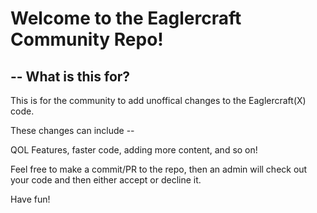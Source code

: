 # Welcome to the Eaglercraft Community Repo!

## -- What is this for?

This is for the community to add unoffical changes to the Eaglercraft(X) code.

These changes can include --

QOL Features, faster code, adding more content, and so on!


Feel free to make a commit/PR to the repo, then an admin will check out your code and then either accept or decline it.


Have fun!
